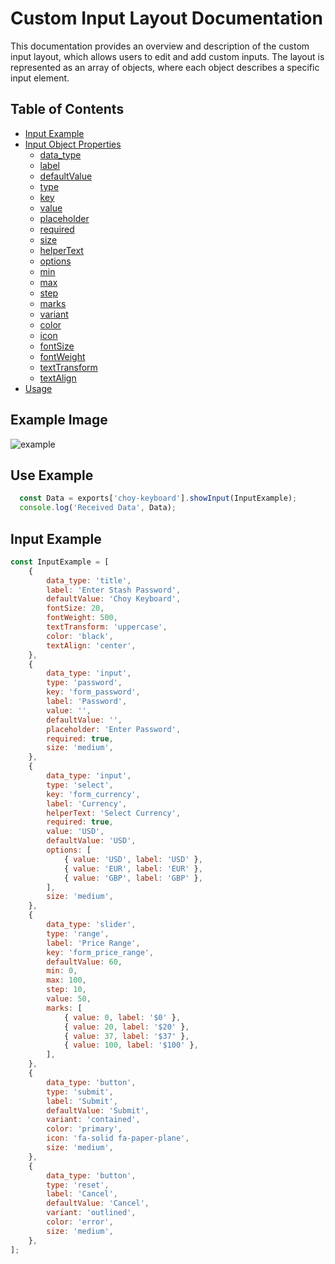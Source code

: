 # Custom Input Layout Documentation

This documentation provides an overview and description of the custom input layout, which allows users to edit and add custom inputs. The layout is represented as an array of objects, where each object describes a specific input element.

## Table of Contents
- [Input Example](#input-example)
- [Input Object Properties](#input-object-properties)
  - [data_type](#data_type)
  - [label](#label)
  - [defaultValue](#defaultvalue)
  - [type](#type)
  - [key](#key)
  - [value](#value)
  - [placeholder](#placeholder)
  - [required](#required)
  - [size](#size)
  - [helperText](#helpertext)
  - [options](#options)
  - [min](#min)
  - [max](#max)
  - [step](#step)
  - [marks](#marks)
  - [variant](#variant)
  - [color](#color)
  - [icon](#icon)
  - [fontSize](#fontsize)
  - [fontWeight](#fontweight)
  - [textTransform](#texttransform)
  - [textAlign](#textalign)
- [Usage](#usage)

## Example Image

![example](https://i.imgur.com/KMb2ane.png)

## Use Example
```javascript
  const Data = exports['choy-keyboard'].showInput(InputExample);
  console.log('Received Data', Data);
```

## Input Example

```javascript
const InputExample = [
    {
        data_type: 'title',
        label: 'Enter Stash Password',
        defaultValue: 'Choy Keyboard',
        fontSize: 20,
        fontWeight: 500,
        textTransform: 'uppercase',
        color: 'black',
        textAlign: 'center',
    },
    {
        data_type: 'input',
        type: 'password',
        key: 'form_password',
        label: 'Password',
        value: '',
        defaultValue: '',
        placeholder: 'Enter Password',
        required: true,
        size: 'medium',
    },
    {
        data_type: 'input',
        type: 'select',
        key: 'form_currency',
        label: 'Currency',
        helperText: 'Select Currency',
        required: true,
        value: 'USD',
        defaultValue: 'USD',
        options: [
            { value: 'USD', label: 'USD' },
            { value: 'EUR', label: 'EUR' },
            { value: 'GBP', label: 'GBP' },
        ],
        size: 'medium',
    },
    {
        data_type: 'slider',
        type: 'range',
        label: 'Price Range',
        key: 'form_price_range',
        defaultValue: 60,
        min: 0,
        max: 100,
        step: 10,
        value: 50,
        marks: [
            { value: 0, label: '$0' },
            { value: 20, label: '$20' },
            { value: 37, label: '$37' },
            { value: 100, label: '$100' },
        ],
    },
    {
        data_type: 'button',
        type: 'submit',
        label: 'Submit',
        defaultValue: 'Submit',
        variant: 'contained',
        color: 'primary',
        icon: 'fa-solid fa-paper-plane',
        size: 'medium',
    },
    {
        data_type: 'button',
        type: 'reset',
        label: 'Cancel',
        defaultValue: 'Cancel',
        variant: 'outlined',
        color: 'error',
        size: 'medium',
    },
];
